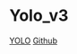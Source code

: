 # Yolo_v3

<a href='https://pjreddie.com/darknet/yolo/'>YOLO</a>
<a href='https://github.com/leggedrobotics/darknet_ros'>Github</a>
